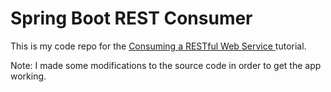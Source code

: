# Spring Boot REST Consumer

This is my code repo for the [Consuming a RESTful Web Service
](https://spring.io/guides/gs/consuming-rest/) tutorial.

Note: I made some modifications to the source code in order to get the app working.
